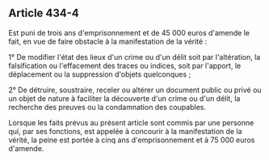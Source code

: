 Article 434-4
----
Est puni de trois ans d'emprisonnement et de 45 000 euros d'amende le fait, en
vue de faire obstacle à la manifestation de la vérité :

1° De modifier l'état des lieux d'un crime ou d'un délit soit par l'altération,
la falsification ou l'effacement des traces ou indices, soit par l'apport, le
déplacement ou la suppression d'objets quelconques ;

2° De détruire, soustraire, receler ou altérer un document public ou privé ou un
objet de nature à faciliter la découverte d'un crime ou d'un délit, la recherche
des preuves ou la condamnation des coupables.

Lorsque les faits prévus au présent article sont commis par une personne qui,
par ses fonctions, est appelée à concourir à la manifestation de la vérité, la
peine est portée à cinq ans d'emprisonnement et à 75 000 euros d'amende.
